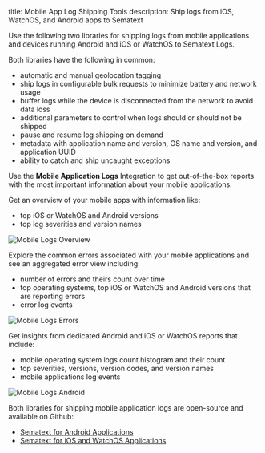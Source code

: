 title: Mobile App Log Shipping Tools
description: Ship logs from iOS, WatchOS, and Android apps to Sematext

Use the following two libraries for shipping logs from mobile applications and devices running Android and iOS or WatchOS to Sematext Logs.

Both libraries have the following in common:

- automatic and manual geolocation tagging
- ship logs in configurable bulk requests to minimize battery and network usage
- buffer logs while the device is disconnected from the network to avoid data loss
- additional parameters to control when logs should or should not be shipped
- pause and resume log shipping on demand
- metadata with application name and version, OS name and version, and application UUID
- ability to catch and ship uncaught exceptions

Use the **Mobile Application Logs** Integration to get out-of-the-box reports with the most important information about your mobile applications.

Get an overview of your mobile apps with information like:
 
 - top iOS or WatchOS and Android versions
 - top log severities and version names

<img
  class="content-modal-image"
  alt="Mobile Logs Overview"
  src="/docs/images/agents/mobile_overview.png"
  title="Mobile Logs Overview"
/>

Explore the common errors associated with your mobile applications and see an aggregated error view including:

 - number of errors and theirs count over time
 - top operating systems, top iOS or WatchOS and Android versions that are reporting errors
 - error log events

<img
  class="content-modal-image"
  alt="Mobile Logs Errors"
  src="/docs/images/agents/mobile_errors.png"
  title="Mobile Logs Errors"
/> 

Get insights from dedicated Android and iOS or WatchOS reports that include:

 - mobile operating system logs count histogram and their count
 - top severities, versions, version codes, and version names
 - mobile applications log events

<img
  class="content-modal-image"
  alt="Mobile Logs Android"
  src="/docs/images/agents/mobile_android.png"
  title="Mobile Logs Android"
/>

Both libraries for shipping mobile application logs are open-source and available on Github:

- [Sematext for Android Applications](https://github.com/sematext/sematext-logsene-android)
- [Sematext for iOS and WatchOS Applications](https://github.com/sematext/sematext-logsene-ios)
